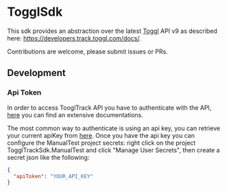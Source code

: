 # TogglSdk

This sdk provides an abstraction over the latest [Toggl](https://toggl.com) API v9 as described here: https://developers.track.toggl.com/docs/.

Contributions are welcome, please submit issues or PRs.

## Development

### Api Token

In order to access TooglTrack API you have to authenticate with the API, [here](https://developers.track.toggl.com/docs/authentication) you can find an extensive documentations.

The most common way to authenticate is using an api key, you can retrieve your current apiKey from [here](https://track.toggl.com/profile). Once you have the api key you can configure the ManualTest project secrets: right click on the project TogglTrackSdk.ManualTest and click "Manage User Secrets", then create a secret json like the following:

```json
{
  "apiToken": "YOUR_API_KEY"
}
```
